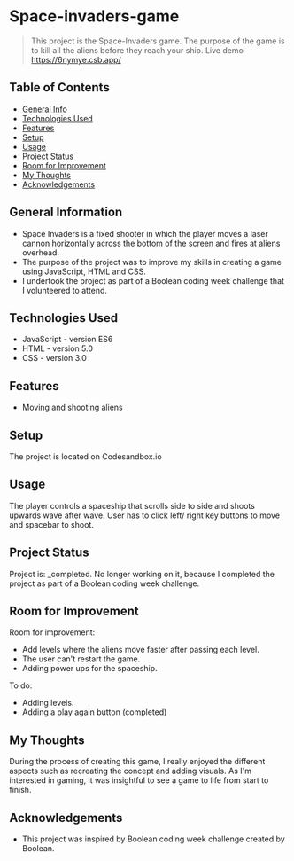 # Space-invaders-game
> This project is the Space-Invaders game. The purpose of the game is to kill all the aliens before they reach your ship. 
> Live demo https://6nymye.csb.app/

## Table of Contents
* [General Info](#general-information)
* [Technologies Used](#technologies-used)
* [Features](#features)
* [Setup](#setup)
* [Usage](#usage)
* [Project Status](#project-status)
* [Room for Improvement](#room-for-improvement)
* [My Thoughts](#my-thoughts)
* [Acknowledgements](#acknowledgements)


## General Information
- Space Invaders is a fixed shooter in which the player moves a laser cannon horizontally across the bottom of the screen and fires at aliens overhead.
- The purpose of the project was to improve my skills in creating a game using JavaScript, HTML and CSS. 
- I undertook the project as part of a Boolean coding week challenge that I volunteered to attend. 


## Technologies Used
- JavaScript - version ES6
- HTML - version 5.0
- CSS - version 3.0


## Features
- Moving and shooting aliens


## Setup
The project is located on Codesandbox.io


## Usage
The player controls a spaceship that scrolls side to side and shoots upwards wave after wave.
User has to click left/ right key buttons to move and spacebar to shoot. 


## Project Status
Project is: _completed. No longer working on it, because I completed the project as part of a Boolean coding week challenge.


## Room for Improvement
Room for improvement:
- Add levels where the aliens move faster after passing each level.
- The user can't restart the game.
- Adding power ups for the spaceship.

To do:
- Adding levels.
- Adding a play again button (completed)

## My Thoughts
During the process of creating this game, I really enjoyed the different aspects such as recreating the concept and adding visuals. As I'm interested in gaming, it was insightful to see a game to life from start to finish.


## Acknowledgements
- This project was inspired by Boolean coding week challenge created by Boolean. 
